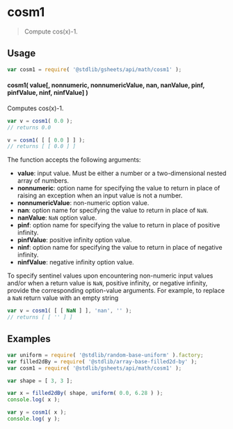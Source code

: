 <!--

@license Apache-2.0

Copyright (c) 2023 The Stdlib Authors.

Licensed under the Apache License, Version 2.0 (the "License");
you may not use this file except in compliance with the License.
You may obtain a copy of the License at

   http://www.apache.org/licenses/LICENSE-2.0

Unless required by applicable law or agreed to in writing, software
distributed under the License is distributed on an "AS IS" BASIS,
WITHOUT WARRANTIES OR CONDITIONS OF ANY KIND, either express or implied.
See the License for the specific language governing permissions and
limitations under the License.

-->

<!-- This is a generated file. Do not edit directly. -->

# cosm1

> Compute cos(x)-1.

<section class="intro">

</section>

<!-- /.intro -->

<section class="usage">

## Usage

```javascript
var cosm1 = require( '@stdlib/gsheets/api/math/cosm1' );
```

#### cosm1( value\[, nonnumeric, nonnumericValue, nan, nanValue, pinf, pinfValue, ninf, ninfValue] )

Computes cos(x)-1.

```javascript
var v = cosm1( 0.0 );
// returns 0.0

v = cosm1( [ [ 0.0 ] ] );
// returns [ [ 0.0 ] ]
```

The function accepts the following arguments:

-   **value**: input value. Must be either a number or a two-dimensional nested array of numbers.
-   **nonnumeric**: option name for specifying the value to return in place of raising an exception when an input value is not a number.
-   **nonnumericValue**: non-numeric option value.
-   **nan**: option name for specifying the value to return in place of `NaN`.
-   **nanValue**: `NaN` option value.
-   **pinf**: option name for specifying the value to return in place of positive infinity.
-   **pinfValue**: positive infinity option value.
-   **ninf**: option name for specifying the value to return in place of negative infinity.
-   **ninfValue**: negative infinity option value.

To specify sentinel values upon encountering non-numeric input values and/or when a return value is `NaN`, positive infinity, or negative infinity, provide the corresponding option-value arguments. For example, to replace a `NaN` return value with an empty string

```javascript
var v = cosm1( [ [ NaN ] ], 'nan', '' );
// returns [ [ '' ] ]
```

</section>

<!-- /.usage -->

<section class="notes">

</section>

<!-- /.notes -->

<section class="examples">

## Examples

<!-- eslint no-undef: "error" -->

```javascript
var uniform = require( '@stdlib/random-base-uniform' ).factory;
var filled2dBy = require( '@stdlib/array-base-filled2d-by' );
var cosm1 = require( '@stdlib/gsheets/api/math/cosm1' );

var shape = [ 3, 3 ];

var x = filled2dBy( shape, uniform( 0.0, 6.28 ) );
console.log( x );

var y = cosm1( x );
console.log( y );
```

</section>

<!-- /.examples -->

<!-- Section for related `stdlib` packages. Do not manually edit this section, as it is automatically populated. -->

<section class="related">

</section>

<!-- /.related -->

<!-- Section for all links. Make sure to keep an empty line after the `section` element and another before the `/section` close. -->

<section class="links">

</section>

<!-- /.links -->
